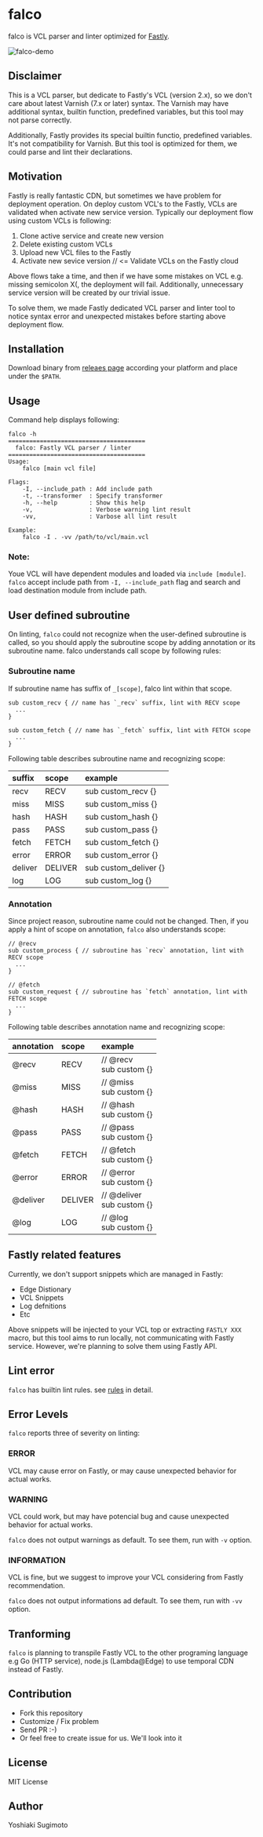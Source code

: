 # falco

falco is VCL parser and linter optimized for [Fastly](https://www.fastly.com).

![falco-demo](https://user-images.githubusercontent.com/1000401/124563760-4aab0e00-de7b-11eb-911b-a68aaa909802.gif)

## Disclaimer

This is a VCL parser, but dedicate to Fastly's VCL (version 2.x), so we don't care about latest Varnish (7.x or later) syntax.
The Varnish may have additional syntax, builtin function, predefined variables, but this tool may not parse correctly.

Additionally, Fastly provides its special builtin functio, predefined variables. It's not compatibility for Varnish.
But this tool is optimized for them, we could parse and lint their declarations.

## Motivation

Fastly is really fantastic CDN, but sometimes we have problem for deployment operation.
On deploy custom VCL's to the Fastly, VCLs are validated when activate new service version.
Typically our deployment flow using custom VCLs is following:

1. Clone active service and create new version
2. Delete existing custom VCLs
3. Upload new VCL files to the Fastly
4. Activate new sevice version // <= Validate VCLs on the Fastly cloud

Above flows take a time, and then if we have some mistakes on VCL e.g. missing semicolon X(, the deployment will fail.
Additionally, unnecessary service version will be created by our trivial issue.

To solve them, we made Fastly dedicated VCL parser and linter tool to notice syntax error and unexpected mistakes before starting above deployment flow.

## Installation

Download binary from [releaes page](https://github.com/ysugimoto/falco/releases) according your platform and place under the `$PATH`.

## Usage

Command help displays following:

```shell
falco -h
=======================================
  falco: Fastly VCL parser / linter
=======================================
Usage:
    falco [main vcl file]

Flags:
    -I, --include_path : Add include path
    -t, --transformer  : Specify transformer
    -h, --help         : Show this help
    -v,                : Verbose warning lint result
    -vv,               : Varbose all lint result

Example:
    falco -I . -vv /path/to/vcl/main.vcl
```

### Note:
Youe VCL will have dependent modules and loaded via `include [module]`. `falco` accept include path from `-I, --include_path` flag and search and load destination module from include path.

## User defined subroutine

On linting, `falco` could not recognize when the user-defined subroutine is called, so you should apply the subroutine scope by adding annotation or its subroutine name. falco understands call scope by following rules:

### Subroutine name

If subroutine name has suffix of `_[scope]`, falco lint within that scope.

```vcl
sub custom_recv { // name has `_recv` suffix, lint with RECV scope
  ...
}

sub custom_fetch { // name has `_fetch` suffix, lint with FETCH scope
  ...
}
```

Following table describes subroutine name and recognizing scope:

| suffix  | scope   | example               |
|:--------|:--------|:----------------------|
| recv    | RECV    | sub custom_recv {}    |
| miss    | MISS    | sub custom_miss {}    |
| hash    | HASH    | sub custom_hash {}    |
| pass    | PASS    | sub custom_pass {}    |
| fetch   | FETCH   | sub custom_fetch {}   |
| error   | ERROR   | sub custom_error {}   |
| deliver | DELIVER | sub custom_deliver {} |
| log     | LOG     | sub custom_log {}     |

### Annotation

Since project reason, subroutine name could not be changed. Then, if you apply a hint of scope on annotation, `falco` also understands scope:

```vcl
// @recv
sub custom_process { // subroutine has `recv` annotation, lint with RECV scope
  ...
}

// @fetch
sub custom_request { // subroutine has `fetch` annotation, lint with FETCH scope
  ...
}
```

Following table describes annotation name and recognizing scope:

| annotation  | scope   | example                      |
|:------------|:--------|:-----------------------------|
| @recv       | RECV    | // @recv<br>sub custom {}    |
| @miss       | MISS    | // @miss<br>sub custom {}    |
| @hash       | HASH    | // @hash<br>sub custom {}    |
| @pass       | PASS    | // @pass<br>sub custom {}    |
| @fetch      | FETCH   | // @fetch<br>sub custom {}   |
| @error      | ERROR   | // @error<br>sub custom {}   |
| @deliver    | DELIVER | // @deliver<br>sub custom {} |
| @log        | LOG     | // @log<br>sub custom {}     |

## Fastly related features

Currently, we don't support snippets which are managed in Fastly:

- Edge Distionary
- VCL Snippets
- Log defnitions
- Etc

Above snippets will be injected to your VCL top or extracting `FASTLY XXX` macro, but this tool aims to run locally, not communicating with Fastly service.
However, we're planning to solve them using Fastly API.

## Lint error

`falco` has builtin lint rules. see [rules](https://github.com/ysugimoto/falco/blob/main/docs/rules.md) in detail.

## Error Levels

`falco` reports three of severity on linting:

### ERROR

VCL may cause error on Fastly, or may cause unexpected behavior for actual works.

### WARNING

VCL could work, but may have potencial bug and cause unexpected behavior for actual works.

`falco` does not output warnings as default. To see them, run with `-v` option.

### INFORMATION

VCL is fine, but we suggest to improve your VCL considering from Fastly recommendation.

`falco` does not output informations ad default. To see them, run with `-vv` option.

## Tranforming

`falco` is planning to transpile Fastly VCL to the other programing language e.g Go (HTTP service), node.js (Lambda@Edge) to use temporal CDN instead of Fastly.

## Contribution

- Fork this repository
- Customize / Fix problem
- Send PR :-)
- Or feel free to create issue for us. We'll look into it

## License

MIT License

## Author

Yoshiaki Sugimoto

